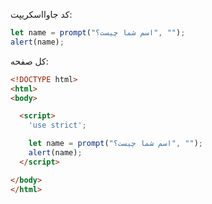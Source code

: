 کد جاوااسکریپت:

```js demo run
let name = prompt("اسم شما چیست؟", "");
alert(name);
```

کل صفحه:

```html
<!DOCTYPE html>
<html>
<body>

  <script>
    'use strict';

    let name = prompt("اسم شما چیست؟", "");
    alert(name);
  </script>

</body>
</html>
```

